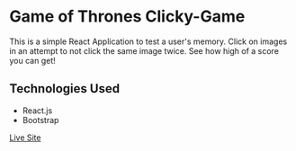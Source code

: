 # Game of Thrones Clicky-Game
This is a simple React Application to test a user's memory. Click on images in an attempt to not click the same image twice. See how high of a score you can get!

## <b>Technologies Used</b>
<ul>
  <li>React.js</li>
  <li>Bootstrap</li>
</ul>  

<a href="https://got-clicky-game.herokuapp.com/" target="_top">Live Site</a>

